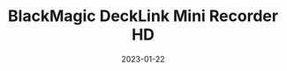 ---
title: "BlackMagic DeckLink Mini Recorder HD"
linkTitle: "Decklink Mini Recorder HD"
date: 2023-01-22
weight: 2
description: >
  En beskrivelse av PCIe-videokortet som brukes til video-opptak og strømminger.
---
